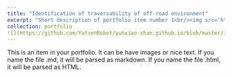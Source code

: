 ```yaml
---
title: "Identification of traversability of off-road environment"
excerpt: "Short description of portfolio item number 1<br/><img src='https://github.com/YatsenRobot/yunxiao-shan.github.io/blob/master/images/500x300.png'>"
collection: portfolio
![](https://github.com/YatsenRobot/yunxiao-shan.github.io/blob/master/images/500x300.png)
---
```


This is an item in your portfolio. It can be have images or nice text. If you name the file .md, it will be parsed as markdown. If you name the file .html, it will be parsed as HTML. 

